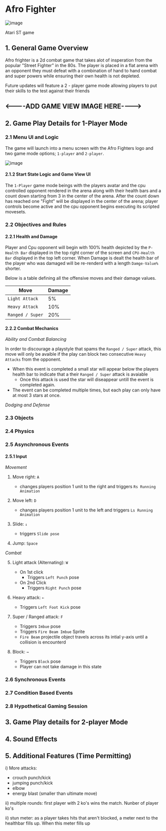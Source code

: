 # Afro Fighter
![image](https://user-images.githubusercontent.com/104709648/212567909-8469300f-405c-4ce1-a82c-be62412ca029.png)

Atari ST game 
## 1. General Game Overview

Afro frighter is a 2d combat game that takes alot of insperation from the popular "Street Fighter" in the 80s. The player is placed in a flat arena with an opponent they must defeat with a combination of hand to hand combat and super powers while ensuring their own health is not depleted. 

Future updates will feature a 2 - player game mode allowing players to put their skills to the test against their friends

## <----ADD GAME VIEW IMAGE HERE---->


## 2. Game Play Details for 1-Player Mode

### 2.1 Menu UI and Logic

The game will launch into a menu screen with the Afro Fighters logo and two game mode options; `1-player` and `2-player`.

![image](https://user-images.githubusercontent.com/104709648/212567852-d2971d61-3278-4f28-ac5f-557cd35d1e47.png)

#### 2.1.2 Start State Logic and Game View UI 

The `1-Player` game mode beings with the players avatar and the cpu controlled opponent rendered in the arena along with their health bars and a count down starting from 3 in the center of the arena. After the count down has reached one "Fight" will be displayed in the center of the arena; player controls become active and the cpu opponent begins executing its scripted movesets.  

### 2.2 Objectives and Rules

#### 2.2.1 Health and Damage 
Player and Cpu opponent will begin with 100% health depicted by the `P-Health Bar` displayed in the top right corner of the screen and `CPU-Health Bar` displayed in the top left corner. When Damage is dealt the health bar of the player who was damaged will be re-renderd with a length `Damge-Value%` shorter. 

Below is a table defining all the offensive moves and their damage values.

| Move  | Damage |
| ------------- | ------------- |
| `Light Attack` | 5% |
| `Heavy Attack`  | 10% |
| `Ranged / Super` | 20% |


#### 2.2.2 Combat Mechanics

*Ability and Combat Balancing* 

In order to discourage a playstyle that spams the `Ranged / Super` attack, this move will only be avaible if the play can block two consecutive `Heavy Attacks` from the opponent. 
   - When this event is completed a small star will appear below the players health bar to indicate that a their `Ranged / Super` attack is avaiable
      - Once this attack is used the star will diseappear untill the event is completed again.
   - The event can be completed multiple times, but each play can only have at most 3 stars at once.  

*Dodging and Defense*


### 2.3 Objects

### 2.4 Physics

### 2.5 Asynchronous Events

#### 2.5.1  Input

*Movement*

1. Move right: `A`
   - changes players position 1 unit to the right and triggers `Rs Running Animation` 
   
2. Move left: `D`
   - changes players position 1 unit to the left and triggers `Ls Running Animation`
   
3. Slide: `↓`   
   - triggers `Slide pose`
   
4. Jump: `Space`

*Combat*

5. Light attack (Alternating): `W`      
   - On 1st click 
      - Triggers `Left Punch` pose
   - On 2nd Click
      - Triggers `Right Punch` pose  
      
6. Heavy attack: `←`     
   - Triggers `Left Foot Kick` pose

7. Super / Ranged attack: `F`     
   - Triggers `Imbue` pose
   - Triggers `Fire Beam Imbue` Sprite
   - `Fire Beam` projectile object travels across its intial y-axis until a collision is encounterd 

8. Block: `→`      
   - Triggers `Block` pose
   - Player can not take damage in this state

### 2.6 Synchronous Events

### 2.7 Condition Based Events

### 2.8 Hypothetical Gaming Session

## 3. Game Play details for 2-player Mode

## 4. Sound Effects

## 5. Additional Features (Time Permitting)

i) More attacks:
   - crouch punch/kick
   - jumping punch/kick
   - elbow
   - energy blast (smaller than ultimate move)

ii) multiple rounds:
   first player with 2 ko's wins the match. Nunber of player ko's

ii) stun meter:
   as a player takes hits that aren't blocked, a meter next to the healthbar fills up. When this meter
   fills up 


